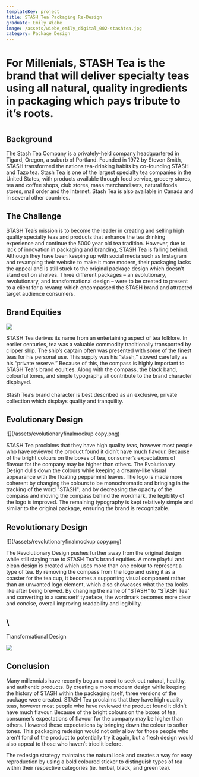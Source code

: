 ```yaml
---
templateKey: project
title: STASH Tea Packaging Re-Design
graduate: Emily Wiebe
image: /assets/wiebe_emily_digital_002-stashtea.jpg
category: Package Design
---
```

# For Millenials, STASH Tea is the brand that will deliver specialty teas using all natural, quality ingredients in packaging which pays tribute to it’s roots. 

# 

## Background

The Stash Tea Company is a privately-held company headquartered in Tigard, Oregon, a suburb of Portland. Founded in 1972 by Steven Smith, STASH transformed the nations tea-drinking habits by co-founding STASH and Tazo tea. Stash Tea is one of the largest specialty tea companies in the United States, with products available through food service, grocery stores, tea and coffee shops, club stores, mass merchandisers, natural foods stores, mail order and the Internet. Stash Tea is also available in Canada and in several other countries.

## The Challenge

STASH Tea’s mission is to become the leader in creating and selling high quality specialty teas and products that enhance the tea drinking experience and continue the 5000 year old tea tradition. However, due to lack of innovation in packaging and branding, STASH Tea is falling behind. Although they have been keeping up with social media such as Instagram and revamping their website to make it more modern, their packaging lacks the appeal and is still stuck to the original package design which doesn’t stand out on shelves. Three different packages – an evolutionary, revolutionary, and transformational design – were to be created to present to a client for a revamp which encompassed the STASH brand and attracted target audience consumers.

## Brand Equities

![](/assets/brandequities.png)

STASH Tea derives its name from an entertaining aspect of tea folklore. In earlier centuries, tea was a valuable commodity traditionally transported by clipper ship. The ship’s captain often was presented with some of the finest teas for his personal use. This supply was his “stash,” stowed carefully as his “private reserve.” Because of this, the compass is highly important to STASH Tea's brand equities. Along with the compass, the black band, colourful tones, and simple typography all contribute to the brand character displayed.\
\
Stash Tea’s brand character is best described as an exclusive, private collection which displays quality and tranquility. 



## Evolutionary Design

![](/assets/evolutionaryfinalmockup copy.png)

STASH Tea proclaims that they have high quality teas, however most people who have reviewed the product found it didn’t have much flavour. Because of the bright colours on the boxes of tea, consumer’s expectations of flavour for the company may be higher than others. The Evolutionary Design dulls down the colours while keeping a dreamy-like visual appearance with the floating peppermint leaves. The logo is made more coherent by changing the colours to be monochromatic and bringing in the tracking of the word "STASH"; and by decreasing the opacity of the compass and moving the compass behind the wordmark, the legibility of the logo is improved. The remaining typography is kept relatively simple and similar to the original package, ensuring the brand is recognizable.

## Revolutionary Design

![](/assets/revolutionaryfinalmockup copy.png)

The Revolutionary Design pushes further away from the original design while still staying true to STASH Tea's brand equities. A more playful and clean design is created which uses more than one colour to represent a type of tea. By removing the compass from the logo and using it as a coaster for the tea cup, it becomes a supporting visual component rather than an unwanted logo element, which also showcases what the tea looks like after being brewed. By changing the name of "STASH" to "STASH Tea" and converting to a sans serif typeface, the wordmark becomes more clear and concise, overall improving readability and legibility. 

## \
Transformational Design

![](/assets/3-stash-trans_rgb.jpg)



## Conclusion

Many millennials have recently begun a need to seek out natural, healthy, and authentic products. By creating a more modern design while keeping the history of STASH within the packaging itself, three versions of the package were created. STASH Tea proclaims that they have high quality teas, however most people who have reviewed the product found it didn’t have much flavour. Because of the bright colours on the boxes of tea, consumer’s expectations of flavour for the company may be higher than others. I lowered these expectations by bringing down the colour to softer tones. This packaging redesign would not only allow for those people who aren’t fond of the product to potentially try it again, but a fresh design would also appeal to those who haven’t tried it before.



The redesign strategy maintains the natural look and creates a way for easy reproduction by using a bold coloured sticker to distinguish types of tea within their respective categories (ie. herbal, black, and green tea).
